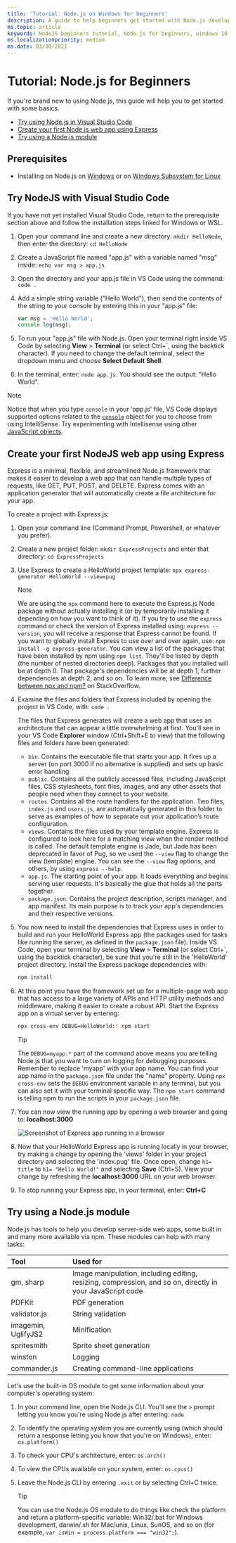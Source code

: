 ```yaml
---
title: 'Tutorial: Node.js on Windows for beginners'
description: A guide to help beginners get started with Node.js development on Windows.
ms.topic: article
keywords: NodeJS beginners tutorial, Node.js for beginners, windows 10, microsoft, learning nodejs, node on windows, node on windows for beginners, develop with node on windows, developer with nodejs on windows
ms.localizationpriority: medium
ms.date: 03/30/2021
---
```


# Tutorial: Node.js for Beginners

If you're brand new to using Node.js, this guide will help you to get started with some basics.

- [Try using Node.js in Visual Studio Code](#try-nodejs-with-visual-studio-code)
- [Create your first Node.js web app using Express](#create-your-first-nodejs-web-app-using-express)
- [Try using a Node.js module](#try-using-a-nodejs-module)

## Prerequisites

- Installing on Node.js on [Windows](./nodejs-on-windows.md) or on [Windows Subsystem for Linux](./nodejs-on-wsl.md)

## Try NodeJS with Visual Studio Code

If you have not yet installed Visual Studio Code, return to the prerequisite section above and follow the installation steps linked for Windows or WSL.

1. Open your command line and create a new directory: `mkdir HelloNode`, then enter the directory: `cd HelloNode`

2. Create a JavaScript file named "app.js" with a variable named "msg" inside: `echo var msg > app.js`

3. Open the directory and your app.js file in VS Code using the command: `code .`

4. Add a simple string variable ("Hello World"), then send the contents of the string to your console by entering this in your "app.js" file:

    ```js
    var msg = 'Hello World';
    console.log(msg);
    ```

5. To run your "app.js" file with Node.js. Open your terminal right inside VS Code by selecting **View** > **Terminal** (or select Ctrl+`, using the backtick character). If you need to change the default terminal, select the dropdown menu and choose **Select Default Shell**.

6. In the terminal, enter: `node app.js`. You should see the output: "Hello World".

> [!NOTE]
> Notice that when you type `console` in your 'app.js' file, VS Code displays supported options related to the [`console`](https://developer.mozilla.org/docs/Web/API/Console) object for you to choose from using IntelliSense. Try experimenting with Intellisense using other [JavaScript objects](https://developer.mozilla.org/docs/Web/JavaScript/Reference/Global_Objects).

## Create your first NodeJS web app using Express

Express is a minimal, flexible, and streamlined Node.js framework that makes it easier to develop a web app that can handle multiple types of requests, like GET, PUT, POST, and DELETE. Express comes with an application generator that will automatically create a file architecture for your app.

To create a project with Express.js:

1. Open your command line (Command Prompt, Powershell, or whatever you prefer).
2. Create a new project folder: `mkdir ExpressProjects` and enter that directory: `cd ExpressProjects`
3. Use Express to create a HelloWorld project template: `npx express-generator HelloWorld --view=pug`

    >[!NOTE]
    > We are using the `npx` command here to execute the Express.js Node package without actually installing it (or by temporarily installing it depending on how you want to think of it). If you try to use the `express` command or check the version of Express installed using: `express --version`, you will receive a response that Express cannot be found. If you want to globally install Express to use over and over again, use: `npm install -g express-generator`. You can view a list of the packages that have been installed by npm using `npm list`. They'll be listed by depth (the number of nested directories deep). Packages that you installed will be at depth 0. That package's dependencies will be at depth 1, further dependencies at depth 2, and so on. To learn more, see [Difference between npx and npm?](https://stackoverflow.com/questions/50605219/difference-between-npx-and-npm) on StackOverflow.

4. Examine the files and folders that Express included by opening the project in VS Code, with: `code .`

   The files that Express generates will create a web app that uses an architecture that can appear a little overwhelming at first. You'll see in your VS Code **Explorer** window (Ctrl+Shift+E to view) that the following files and folders have been generated:

   - `bin`. Contains the executable file that starts your app. It fires up a server (on port 3000 if no alternative is supplied) and sets up basic error handling. 
   - `public`. Contains all the publicly accessed files, including JavaScript files, CSS stylesheets, font files, images, and any other assets that people need when they connect to your website.
   - `routes`. Contains all the route handlers for the application. Two files, `index.js` and `users.js`, are automatically generated in this folder to serve as examples of how to separate out your application’s route configuration.
   - `views`. Contains the files used by your template engine. Express is configured to look here for a matching view when the render method is called. The default template engine is Jade, but Jade has been deprecated in favor of Pug, so we used the `--view` flag to change the view (template) engine. You can see the `--view` flag options, and others, by using `express --help`.
   - `app.js`. The starting point of your app. It loads everything and begins serving user requests. It's basically the glue that holds all the parts together.
   - `package.json`. Contains the project description, scripts manager, and app manifest. Its main purpose is to track your app's dependencies and their respective versions.

5. You now need to install the dependencies that Express uses in order to build and run your HelloWorld Express app (the packages used for tasks like running the server, as defined in the `package.json` file). Inside VS Code, open your terminal by selecting **View** > **Terminal** (or select Ctrl+`, using the backtick character), be sure that you're still in the 'HelloWorld' project directory. Install the Express package dependencies with:

    ```bash
    npm install
    ```

6. At this point you have the framework set up for a multiple-page web app that has access to a large variety of APIs and HTTP utility methods and middleware, making it easier to create a robust API. Start the Express app on a virtual server by entering:

    ```bash
    npx cross-env DEBUG=HelloWorld:* npm start
    ```

    > [!TIP]
    > The `DEBUG=myapp:*` part of the command above means you are telling Node.js that you want to turn on logging for debugging purposes. Remember to replace 'myapp' with your app name. You can find your app name in the `package.json` file under the "name" property. Using `npx cross-env` sets the `DEBUG` environment variable in any terminal, but you can also set it with your terminal specific way. The `npm start` command is telling npm to run the scripts in your `package.json` file.

7. You can now view the running app by opening a web browser and going to: **localhost:3000**

   ![Screenshot of Express app running in a browser](../../images/express-app.png)

8. Now that your HelloWorld Express app is running locally in your browser, try making a change by opening the 'views' folder in your project directory and selecting the 'index.pug' file. Once open, change `h1= title` to `h1= "Hello World!"` and selecting **Save** (Ctrl+S). View your change by refreshing the **localhost:3000** URL on your web browser.

9. To stop running your Express app, in your terminal, enter: **Ctrl+C**

## Try using a Node.js module

Node.js has tools to help you develop server-side web apps, some built in and many more available via npm. These modules can help with many tasks:

|Tool               |Used for                                                                                                  |
|:----------------- |:---------------------------------------------------------------------------------------------------------|
|gm, sharp          |Image manipulation, including editing, resizing, compression, and so on, directly in your JavaScript code |
|PDFKit             |PDF generation                                                                                            |
|validator.js       |String validation                                                                                         |
|imagemin, UglifyJS2|Minification                                                                                              |
|spritesmith        |Sprite sheet generation                                                                                   |
|winston            |Logging                                                                                                  |
|commander.js       |Creating command-line applications                                                                       |

Let's use the built-in OS module to get some information about your computer's operating system:

1) In your command line, open the Node.js CLI. You'll see the `>` prompt letting you know you're using Node.js after entering: `node`

2) To identify the operating system you are currently using (which should return a response letting you know that you're on Windows), enter: `os.platform()`

3) To check your CPU's architecture, enter: `os.arch()`

4) To view the CPUs available on your system, enter: `os.cpus()`

5) Leave the Node.js CLI by entering `.exit` or by selecting Ctrl+C twice.

   > [!TIP]
   > You can use the Node.js OS module to do things like check the platform and return a platform-specific variable: Win32/.bat for Windows development, darwin/.sh for Mac/unix, Linux, SunOS, and so on (for example, `var isWin = process.platform === "win32";`).
